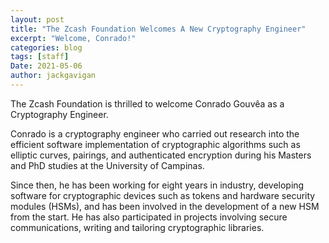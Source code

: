 ```yaml
---
layout: post
title: "The Zcash Foundation Welcomes A New Cryptography Engineer"
excerpt: "Welcome, Conrado!"
categories: blog
tags: [staff]
Date: 2021-05-06
author: jackgavigan
---
```


The Zcash Foundation is thrilled to welcome Conrado Gouvêa as a Cryptography Engineer. 
 
Conrado is a cryptography engineer who carried out research into the efficient software implementation of cryptographic algorithms such as elliptic curves, pairings, and authenticated encryption during his Masters and PhD studies at the University of Campinas.
 
Since then, he has been working for eight years in industry, developing software for cryptographic devices such as tokens and hardware security modules (HSMs), and has been involved in the development of a new HSM from the start. He has also participated in projects involving secure communications, writing and tailoring cryptographic libraries.
